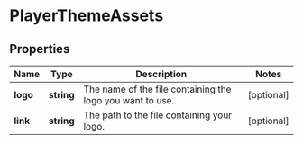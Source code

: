 
# PlayerThemeAssets

## Properties

Name | Type | Description | Notes
------------ | ------------- | ------------- | -------------
**logo** | **string** | The name of the file containing the logo you want to use. |  [optional]
**link** | **string** | The path to the file containing your logo. |  [optional]


